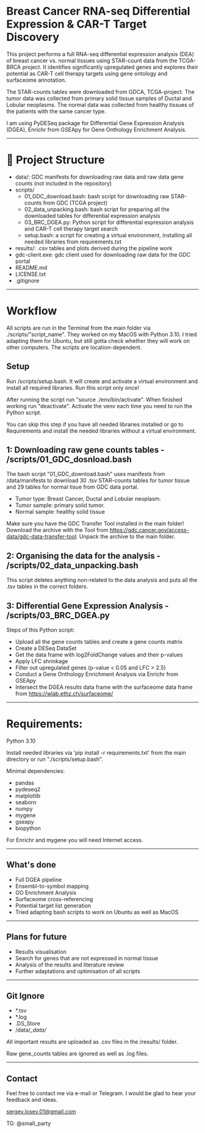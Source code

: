 # Breast Cancer RNA-seq Differential Expression & CAR-T Target Discovery

This project performs a full RNA-seq differential expression analysis (DEA) of breast cancer vs. normal tissues using STAR-count data from the TCGA-BRCA project. It identifies significantly upregulated genes and explores their potential as CAR-T cell therapy targets using gene ontology and surfaceome annotation.

The STAR-counts tables were downloaded from GDCA, TCGA-project. The tumor data was collected from primary solid tissue samples of Ductal and Lobular neoplasms. The normal data was collected from healthy tissues of the patients with the same cancer type.

I am using PyDESeq package for Differential Gene Expression Analysis (DGEA), Enrichr from GSEApy for Gene Onthology Enrichment Analysis. 

---

# 📁 Project Structure
- data/: GDC manifests for downloading raw data and raw data gene counts (not included in the repository)
- scripts/
  - 01_GDC_download.bash: bash script for downloading raw STAR-counts from GDC (TCGA project)
  - 02_data_unpacking.bash: bash script for preparing all the downloaded tables for differential expression analysis
  - 03_BRC_DGEA.py: Python script for differential expression analysis and CAR-T cell therapy target search
  - setup.bash: a script for creating a virtual environment, installing all needed libraries from requirements.txt
- results/: .csv tables and plots derived during the pipeline work
- gdc-client.exe: gdc client used for downloading raw data for the GDC portal
- README.md
- LICENSE.txt
- .gitignore

---

# Workflow
All scripts are run in the Terminal from the main folder via ./scripts/"script_name". They worked on my MacOS with Python 3.10. I tried adapting them for Ubuntu, but still gotta check whether they will work on other computers.
The scripts are location-dependent.

## **Setup**
Run /scripts/setup.bash. It will create and activate a virtual environment and install all required libraries. Run this script only once!

After running the script run "source ./env/bin/activate". When finished working run "deactivate". Activate the venv each time you need to run the Python script.

You can skip this step if you have all needed libraries installed or go to Requirements and install the needed libraries without a virtual environment.

## **1: Downloading raw gene counts tables - /scripts/01_GDC_dosnload.bash**
The bash script "01_GDC_download.bash" uses manifests from /data/manifests to download 30 .tsv STAR-counts tables for tumor tissue and 29 tables for normal tisue from GDC data portal. 

- Tumor type: Breast Cancer, Ductal and Lobular neoplasm.
- Tumor sample: primary solid tumor.
- Normal sample: healthy solid tissue	

Make sure you have the GDC Transfer Tool installed in the main folder! Download the archive with the Tool from https://gdc.cancer.gov/access-data/gdc-data-transfer-tool. Unpack the archive to the main folder.

## **2: Organising the data for the analysis - /scripts/02_data_unpacking.bash**
This script deletes anything non-related to the data analysis and puts all the .tsv tables in the correct folders.

## **3: Differential Gene Expression Analysis - /scripts/03_BRC_DGEA.py**
Steps of this Python script:
- Upload all the gene counts tables and create a gene counts matrix
- Create a DESeq DataSet
- Get the data frame with log2FoldChange values and their p-values
- Apply LFC shrinkage
- Filter out upregulated genes (p-value < 0.05 and LFC > 2.5)
- Conduct a Gene Onthology Enrichment Analysis via Enrichr from GSEApy
- Intersect the DGEA results data frame with the surfaceome data frame from https://wlab.ethz.ch/surfaceome/


---

# Requirements:
Python 3.10

Install needed libraries via 'pip install -r requirements.txt' from the main directory or run "./scripts/setup.bash".

Minimal dependencies:
- pandas
- pydeseq2
- matplotlib
- seaborn
- numpy
- mygene
- gseapy
- biopython

For Enrichr and mygene you will need Internet access.

---

## What's done
- Full DGEA pipeline
- Ensembl-to-symbol mapping
- GO Enrichment Analysis
- Surfaceome cross-referencing
- Potential target list generation
- Tried adapting bash scripts to work on Ubuntu as well as MacOS

---

## Plans for future
- Results visualisation
- Search for genes that are not expressed in normal tissue
- Analysis of the results and literature review
- Further adaptations and optimisation of all scripts

---

## Git Ignore
- *.tsv
- *.log
- .DS_Store
- /data/*_data/*

All important results are uploaded as .csv files in the /results/ folder.

Raw gene_counts tables are ignored as well as .log files.

---
## Contact
Feel free to contact me via e-mail or Telegram. I would be glad to hear your feedback and ideas.

sergey.losev.01@gmail.com

TG: @small_party

